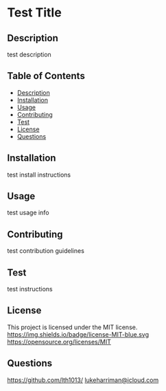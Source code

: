 # Test Title
  ## Description
  test description
  ## Table of Contents
  * [Description](#description)
  * [Installation](#installation)
  * [Usage](#usage)
  * [Contributing](#contributing)
  * [Test](#test)
  * [License](#license)
  * [Questions](#questions)
  
  ## Installation

  test install instructions

  ## Usage

  test usage info

  ## Contributing

  test contribution guidelines

  ## Test

  test instructions

  ## License

  This project is licensed under the MIT license.
  https://img.shields.io/badge/license-MIT-blue.svg
  https://opensource.org/licenses/MIT

  ## Questions
  
  https://github.com/lth1013/
  lukeharriman@icloud.com

